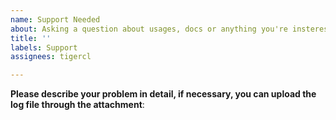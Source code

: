 ```yaml
---
name: Support Needed
about: Asking a question about usages, docs or anything you're insterested in
title: ''
labels: Support
assignees: tigercl

---
```


**Please describe your problem in detail, if necessary, you can upload the log file through the attachment**:
